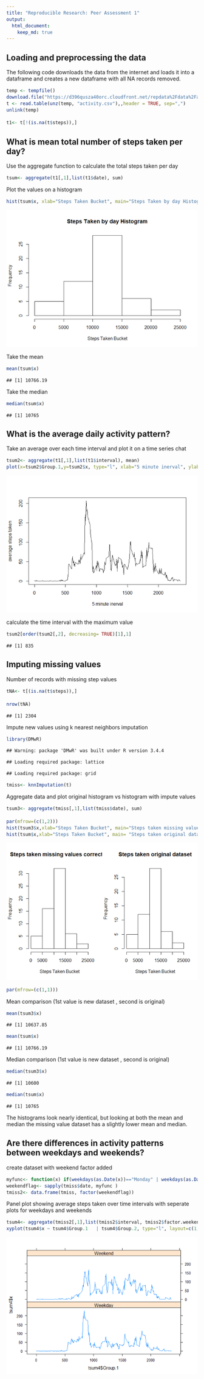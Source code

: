 ```yaml
---
title: "Reproducible Research: Peer Assessment 1"
output: 
  html_document:
    keep_md: true
---
```



## Loading and preprocessing the data

The following code downloads the data from the internet and loads it into a dataframe and creates a new dataframe with all NA records removed. 

```r
temp <- tempfile()
download.file("https://d396qusza40orc.cloudfront.net/repdata%2Fdata%2Factivity.zip",temp)
t <- read.table(unz(temp, "activity.csv"),,header = TRUE, sep=",")
unlink(temp)

t1<- t[!(is.na(t$steps)),]
```


## What is mean total number of steps taken per day?
Use the aggregate function to calculate the total steps taken per day

```r
tsum<- aggregate(t1[,1],list(t1$date), sum)
```

Plot the values on a histogram

```r
hist(tsum$x, xlab="Steps Taken Bucket", main="Steps Taken by day Histogram")
```

![](PA1_template_files/figure-html/unnamed-chunk-3-1.png)<!-- -->

Take the mean

```r
mean(tsum$x)
```

```
## [1] 10766.19
```

Take the median

```r
median(tsum$x)
```

```
## [1] 10765
```


## What is the average daily activity pattern?
Take an average over each time interval and plot it on a time series chat

```r
tsum2<- aggregate(t1[,1],list(t1$interval), mean)
plot(x=tsum2$Group.1,y=tsum2$x, type="l", xlab="5 minute inerval", ylab="average steps taken")
```

![](PA1_template_files/figure-html/unnamed-chunk-6-1.png)<!-- -->



calculate the time interval with the maximum value 



```r
tsum2[order(tsum2[,2], decreasing= TRUE)[1],1]
```

```
## [1] 835
```



## Imputing missing values
Number of records with missing step values

```r
tNA<- t[(is.na(t$steps)),]

nrow(tNA)
```

```
## [1] 2304
```

Impute new values using k nearest neighbors imputation


```r
library(DMwR)
```

```
## Warning: package 'DMwR' was built under R version 3.4.4
```

```
## Loading required package: lattice
```

```
## Loading required package: grid
```

```r
tmiss<- knnImputation(t)
```

Aggregate data and plot original histogram vs histogram with impute values

```r
tsum3<- aggregate(tmiss[,1],list(tmiss$date), sum)

par(mfrow=(c(1,2)))
hist(tsum3$x,xlab="Steps Taken Bucket", main="Steps taken missing values corrected")
hist(tsum$x,xlab="Steps Taken Bucket", main= "Steps taken original dataset")
```

![](PA1_template_files/figure-html/unnamed-chunk-10-1.png)<!-- -->

```r
par(mfrow=(c(1,1)))
```

Mean comparison (1st value is new dataset , second is original)

```r
mean(tsum3$x)
```

```
## [1] 10637.85
```

```r
mean(tsum$x)
```

```
## [1] 10766.19
```

Median comparison (1st value is new dataset , second is original)

```r
median(tsum3$x)
```

```
## [1] 10600
```

```r
median(tsum$x)
```

```
## [1] 10765
```


The histograms look nearly identical, but looking at both the mean and median the missing value dataset has a slightly lower mean and median. 

## Are there differences in activity patterns between weekdays and weekends?
create dataset with weekend factor added


```r
myfunc<- function(x) if(weekdays(as.Date(x))=="Monday" | weekdays(as.Date(x))=="Tuesday" | weekdays(as.Date(x))=="Wednesday" | weekdays(as.Date(x))=="Thursday" | weekdays(as.Date(x))=="Friday"){"Weekday"}else{"Weekend"}
weekendflag<- sapply(tmiss$date, myfunc )
tmiss2<- data.frame(tmiss, factor(weekendflag))
```

Panel plot showing average steps taken over time intervals with seperate plots for weekdays and weekends


```r
tsum4<- aggregate(tmiss2[,1],list(tmiss2$interval, tmiss2$factor.weekendflag.), mean)
xyplot(tsum4$x ~ tsum4$Group.1   | tsum4$Group.2, type="l", layout=c(1,2))
```

![](PA1_template_files/figure-html/unnamed-chunk-14-1.png)<!-- -->


